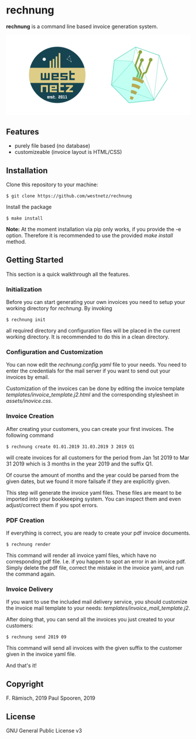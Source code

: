 # rechnung

**rechnung** is a command line based invoice generation system.

![westnetz and reudnetz logos](assets/westnetz_reudnetz.png?raw=true "westnetz and reudnetz")

## Features

* purely file based (no database)
* customizeable (invoice layout is HTML/CSS)

## Installation

Clone this repository to your machine:

```
$ git clone https://github.com/westnetz/rechnung
```

Install the package

```
$ make install
```

**Note:** At the moment installation via pip only works, if you provide the -e option. Therefore it is recommended to use the provided *make install* method.

## Getting Started

This section is a quick walkthrough all the features.

### Initialization

Before you can start generating your own invoices you need to setup your working directory for *rechnung*. By invoking

```
$ rechnung init
```

all required directory and configuration files will be placed in the current working directory. It is recommended to do this in a clean directory.

### Configuration and Customization

You can now edit the *rechnung.config.yaml* file to your needs. You need to enter the credentials for the mail server if you want to send out your invoices by email.

Customization of the invoices can be done by editing the invoice template *templates/invoice_template.j2.html* and the corresponding stylesheet in *assets/inovice.css*. 

### Invoice Creation

After creating your customers, you can create your first invoices. 
The following command

```
$ rechnung create 01.01.2019 31.03.2019 3 2019 Q1
```

will create invoices for all customers for the period from Jan 1st 2019 to Mar 31 2019 which is 3 months in the year 2019 and the suffix Q1. 

Of course the amount of months and the year could be parsed from the given dates, but we found it more failsafe if they are explicitly given.

This step will generate the invoice yaml files. These files are meant to be imported into your bookkeeping system. You can inspect them and even adjust/correct them if you spot errors.

### PDF Creation

If everything is correct, you are ready to create your pdf invoice documents.

```
$ rechnung render
```

This command will render all invoice yaml files, which have no corresponding pdf file. I.e. if you happen to spot an error in an invoice pdf. Simply delete the pdf file, correct the mistake in the invoice yaml, and run the command again.

### Invoice Delivery

If you want to use the included mail delivery service, you should customize the invoice mail template to your needs: *templates/invoice_mail_template.j2*. 

After doing that, you can send all the invoices you just created to your customers:

```
$ rechnung send 2019 09
```

This command will send all invoices with the given suffix to the customer given 
in the invoice yaml file. 

And that's it!

## Copyright

F. Rämisch, 2019
Paul Spooren, 2019

## License

GNU General Public License v3
